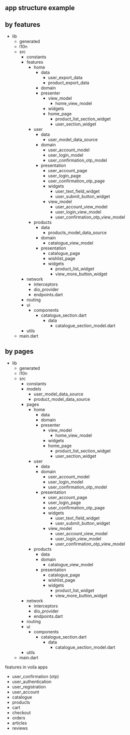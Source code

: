 ## app structure example

## by features

- lib
  - generated
  - l10n
  - src
    - constants
    - features
      - home
        - data
          - user_export_data
          - product_export_data
        - domain 
        - presenter
          - view_model
            - home_view_model 
          - widgets
          - home_page
            - product_list_section_widget
            - user_section_widget
      - user 
        - data
          - user_model_data_source
        - domain
          - user_account_model
          - user_login_model
          - user_confirmation_otp_model
        - presentation
          - user_account_page
          - user_login_page
          - user_confirmation_otp_page
          - widgets
            - user_text_field_widget
            - user_submit_button_widget
          - view_model
            - user_account_view_model
            - user_login_view_model
            - user_confirmation_otp_view_model
      - products
        - data
          - products_model_data_source
        - domain
          - catalogue_view_model
        - presentation
          - catalogue_page
          - wishlist_page
          - widgets
            - product_list_widget
            - view_more_button_widget
    - network
      - interceptors
      - dio_provider
      - endpoints.dart
    - routing
    - ui
      - components
        - catalogue_section.dart
          - data
            - catalogue_section_model.dart
    - utils
  - main.dart

## by pages

- lib
  - generated
  - l10n
  - src
    - constants
    - models
      - user_model_data_source
      - product_model_data_source
    - pages
      - home
        - data
        - domain
        - presenter
          - view_model
            - home_view_model
          - widgets
          - home_page
            - product_list_section_widget
            - user_section_widget
      - user
        - data
        - domain
          - user_account_model
          - user_login_model
          - user_confirmation_otp_model
        - presentation
          - user_account_page
          - user_login_page
          - user_confirmation_otp_page
          - widgets
            - user_text_field_widget
            - user_submit_button_widget
          - view_model
            - user_account_view_model
            - user_login_view_model
            - user_confirmation_otp_view_model
      - products
        - data
        - domain
          - catalogue_view_model
        - presentation
          - catalogue_page
          - wishlist_page
          - widgets
            - product_list_widget
            - view_more_button_widget
    - network
      - interceptors
      - dio_provider
      - endpoints.dart
    - routing
    - ui
      - components
        - catalogue_section.dart
          - data
            - catalogue_section_model.dart
    - utils
  - main.dart

features in voila apps
  - user_confirmation (otp)
  - user_authentication 
  - user_registration
  - user_account
  - catalogue
  - products
  - cart
  - checkout
  - orders
  - articles
  - reviews